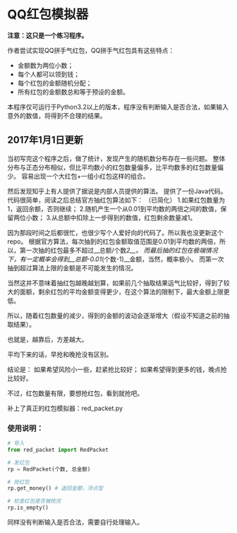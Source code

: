 # QQ红包模拟器

__注意：这只是一个练习程序。__

作者尝试实现QQ拼手气红包，QQ拼手气红包具有这些特点：

- 金额数为两位小数；
- 每个人都可以领到钱；
- 每个红包的金额随机分配；
- 所有红包的金额数总和等于预设的金额。

本程序仅可运行于Python3.2以上的版本，程序没有判断输入是否合法，如果输入意外的数值，将得到不合理的结果。

## 2017年1月1日更新

当初写完这个程序之后，做了统计，发现产生的随机数分布存在一些问题。
整体分布与正态分布相似，但比平均数小的红包数量偏多，比平均数多的红包数量偏少。
容易出现一个大红包+一组小红包这样的组合。

然后发现知乎上有人提供了据说是内部人员提供的算法。
提供了一份Java代码。
代码很简单，阅读之后总结官方抽红包算法如下：
（已简化）
1.如果红包数量为1，返回余额，否则继续；
2.随机产生一个从0.01到平均数的两倍之间的数值，保留两位小数；
3.从总额中扣除上一步得到的数值，红包剩余数量减1。

因为那段时间之后都很忙，也很少写个人爱好向的代码了。所以我也没更新这个repo。
根据官方算法，每次抽到的红包金额取值范围是0.01到平均数的两倍，所以，第一次抽的红包最多不超过__总额/个数*2__。
而最后抽的红包在极端情况下，有一定概率会得到__总额-0.01*(个数-1)__金额，当然，概率极小。
而第一次抽到超过算法上限的金额是不可能发生的情况。

当然这并不意味着抽红包越晚越划算，如果前几个抽取结果运气比较好，得到了较大的面额，剩余红包的平均金额变得更少，在这个算法的限制下，最大金额上限更低。

所以，随着红包数量的减少，得到的金额的波动会逐渐增大（假设不知道之前的抽取结果）。

也就是，越靠后，方差越大。

平均下来的话，早抢和晚抢没有区别。

结论是：
如果希望风险小一些，赶紧抢比较好；
如果希望得到更多的钱，晚点抢比较好。

不过，红包数量有限，要想抢红包，看到就抢吧。

补上了真正的红包模拟器：red_packet.py

### 使用说明：
```python
# 导入
from red_packet import RedPacket

# 发红包
rp = RedPacket(个数, 总金额)

# 抢红包
rp.get_money() # 返回金额，浮点型

# 检查红包是否被抢完
rp.is_empty()
```

同样没有判断输入是否合法，需要自行处理输入。